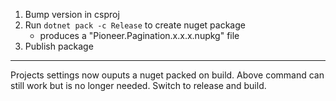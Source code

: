 ﻿1) Bump version in csproj
2) Run `dotnet pack -c Release` to create nuget package
	- produces a "Pioneer.Pagination.x.x.x.nupkg" file
3) Publish package

-----
Projects settings now ouputs a nuget packed on build. Above command can still work but is no longer needed.
Switch to release and build. 
